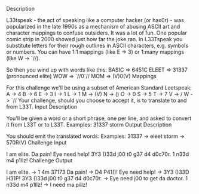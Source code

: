 Description

L33tspeak - the act of speaking like a computer hacker (or hax0r) - was popularized in the late 1990s as a mechanism of abusing ASCII art and character mappings to confuse outsiders. It was a lot of fun. One popular comic strip in 2000 showed just how far the joke ran.
In L33Tspeak you substitute letters for their rough outlines in ASCII characters, e.g. symbols or numbers. You can have 1:1 mappings (like E -> 3) or 1:many mappings (like W -> \`//). 

So then you wind up with words like this:
BASIC => 6451C
ELEET => 31337 (pronounced elite)
WOW => \`//0\`//
MOM => (V)0(V)
Mappings

For this challenge we'll be using a subset of American Standard Leetspeak:
A -> 4
B -> 6
E -> 3
I -> 1
L -> 1
M -> (V)
N -> (\)
O -> 0
S -> 5
T -> 7
V -> \/
W -> \`//
Your challenge, should you choose to accept it, is to translate to and from L33T.
Input Description

You'll be given a word or a short phrase, one per line, and asked to convert it from L33T or to L33T. Examples:
31337 
storm 
Output Description

You should emit the translated words: Examples:
31337 -> eleet
storm -> 570R(V)
Challenge Input

I am elite.
Da pain!
Eye need help!
3Y3 (\)33d j00 t0 g37 d4 d0c70r.
1 n33d m4 p1llz!
Challenge Output

I am elite. -> 1 4m 37173
Da pain! -> D4 P41(\)!
Eye need help! -> 3Y3 (\)33D H31P!
3Y3 (\)33d j00 t0 g37 d4 d0c70r. -> Eye need j00 to get da doctor.
1 n33d m4 p1llz! -> I need ma pillz!
